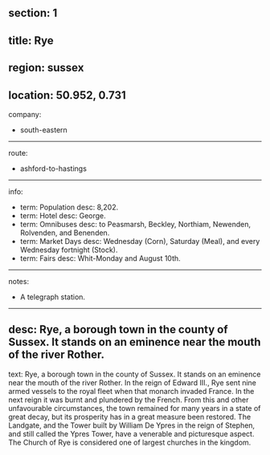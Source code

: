 section: 1
----
title: Rye
----
region: sussex
----
location: 50.952, 0.731
----
company:
- south-eastern
----
route:
- ashford-to-hastings
----
info:
- term: Population
  desc: 8,202.
- term: Hotel
  desc: George.
- term: Omnibuses
  desc: to Peasmarsh, Beckley, Northiam, Newenden, Rolvenden, and Benenden.
- term: Market Days
  desc: Wednesday (Corn), Saturday (Meal), and every Wednesday fortnight (Stock).
- term: Fairs
  desc: Whit-Monday and August 10th.
----
notes:
- A telegraph station.
----
desc: Rye, a borough town in the county of Sussex. It stands on an eminence near the mouth of the river Rother.
----
text: Rye, a borough town in the county of Sussex. It stands on an eminence near the mouth of the river Rother. In the reign of Edward III., Rye sent nine armed vessels to the royal fleet when that monarch invaded France. In the next reign it was burnt and plundered by the French. From this and other unfavourable circumstances, the town remained for many years in a state of great decay, but its prosperity has in a great measure been restored. The Landgate, and the Tower built by William De Ypres in the reign of Stephen, and still called the Ypres Tower, have a venerable and picturesque aspect. The Church of Rye is considered one of largest churches in the kingdom.
